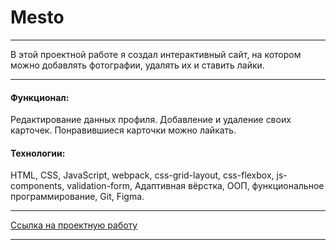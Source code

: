 # Mesto 

---

В этой проектной работе я создал интерактивный сайт, на котором можно добавлять фотографии, удалять их и ставить лайки.

---

#### Функционал: 

Редактирование данных профиля. Добавление и удаление своих карточек. Понравившиеся карточки можно лайкать.

#### Технологии:

HTML, CSS, JavaScript, webpack, css-grid-layout, css-flexbox, js-components, validation-form, Адаптивная вёрстка, ООП, функциональное программирование, Git, Figma.

---

[Ссылка на проектную работу](https://pt4k.github.io/mesto/)

---
